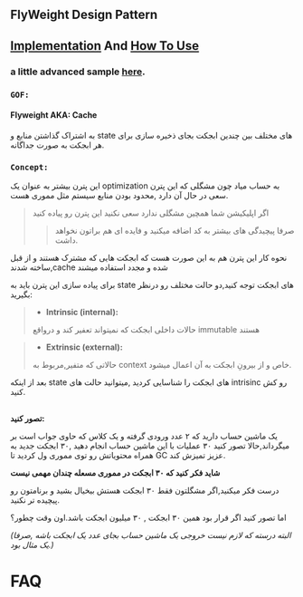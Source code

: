 ﻿## FlyWeight Design Pattern

## [Implementation](./Implementation/additionOperation.cs) And [How To Use](./UseFlyWeight.cs)

### a little advanced sample [here](https://github.com/MrAliSalehi/MethodCacher).

### **`GOF:`**

#### Flyweight AKA: **Cache**

به اشتراک گذاشتن منابع و state های مختلف بین چندین ابجکت بجای ذخیره سازی برای هر ابجکت به صورت جداگانه.


### **`Concept:`**

این پترن بیشتر به عنوان یک optimization به حساب میاد چون مشگلی که این پترن سعی در حال آن دارد ,محدود بودن منابع سیستم مثل مموری هست.



> اگر اپلیکیشن شما همچین مشگلی ندارد سعی نکنید این پترن رو پیاده کنید
> > صرفا پیچیدگی های بیشتر به کد اضافه میکنید و فایده ای هم براتون نخواهد داشت.

نحوه کار این پترن هم به این صورت هست که ابجکت هایی که مشترک هستند و از قبل ساخته شدند,cache شده و مجدد استفاده میشند

برای پیاده سازی این پترن باید به state های ابجکت توجه کنید,دو حالت مختلف رو درنظر بگیرید:

>- **Intrinsic (internal):**
>
> حالات داخلی ابجکت که نمیتواند تعفیر کند و درواقع immutable هستند

> - **Extrinsic (external):**
>
> حالاتی که متفیر,مربوط به context خاص و از بیرونِ ابجکت به آن اعمال میشود.

بعد از اینکه state های ابجکت را شناسایی کردید ,میتوانید حالت های intrisinc رو کش کنید.

##

**تصور کنید:**

یک ماشین حساب دارید که ۲ عدد ورودی گرفته و یک کلاس که حاوی جواب است بر میگرداند,حالا تصور کنید ۳۰ عملیات با این ماشین حساب انجام دهید ,۳۰ ابجکت جدید به همراه محتویاتش رو توی مموری ول کردید تا GC عزیز تمیزش کند.

**شاید فکر کنید که ۳۰ ابجکت در مموری مسعله چندان مهمی نیست**

درست فکر میکنید,اگر مشگلتون فقط ۳۰ ابجکت هستش بیخیال بشید و برنامتون رو پیچیده تر نکنید.

اما تصور کنید اگر قرار بود همین ۳۰ ابجکت , ۳۰ میلیون ابجکت باشد.اون وقت چطور؟

*(البته درسته که لازم نیست خروجی یک ماشین حساب بجای عدد یک ابجکت باشه ,صرفا یک مثال بود.)*

# FAQ